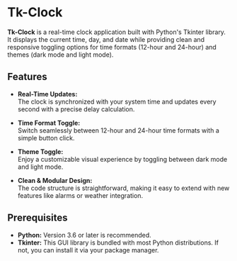 # Tk-Clock

**Tk-Clock** is a real-time clock application built with Python's Tkinter library. It displays the current time, day, and date while providing clean and responsive toggling options for time formats (12-hour and 24-hour) and themes (dark mode and light mode).

## Features

- **Real-Time Updates:**  
  The clock is synchronized with your system time and updates every second with a precise delay calculation.  

- **Time Format Toggle:**  
  Switch seamlessly between 12-hour and 24-hour time formats with a simple button click.

- **Theme Toggle:**  
  Enjoy a customizable visual experience by toggling between dark mode and light mode.

- **Clean & Modular Design:**  
  The code structure is straightforward, making it easy to extend with new features like alarms or weather integration.

## Prerequisites

- **Python:** Version 3.6 or later is recommended.
- **Tkinter:** This GUI library is bundled with most Python distributions. If not, you can install it via your package manager.
